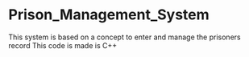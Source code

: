 # Prison_Management_System
This system is based on a concept to enter and manage the prisoners record  This code is made is C++
